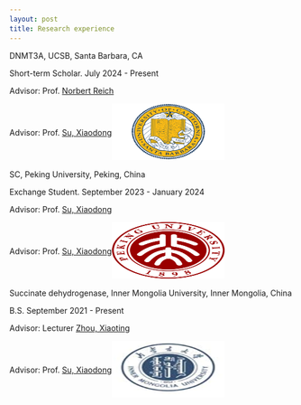 ```yaml
---
layout: post
title: Research experience
---
```


DNMT3A, UCSB, Santa Barbara, CA

Short-term Scholar. July 2024 - Present

Advisor: Prof. [Norbert Reich](https://reich.chem.ucsb.edu/people/norbert-reich)

<div style="display: flex; align-items: center;">
  <div>
    Advisor: Prof. <a href="https://www.bio.pku.edu.cn/enhomes/news/teacher_dis/63.html">Su, Xiaodong</a>
  </div>
  <div>
    <img src="/assets/img/UCSB.gif" alt="UCSB" style="width: 200px; height: 100px;">
  </div>
</div>

SC, Peking University, Peking, China

Exchange Student. September 2023 - January 2024

Advisor: Prof. [Su, Xiaodong](https://www.bio.pku.edu.cn/enhomes/news/teacher_dis/63.html)

<div style="display: flex; align-items: center;">
  <div>
    Advisor: Prof. <a href="https://www.bio.pku.edu.cn/enhomes/news/teacher_dis/63.html">Su, Xiaodong</a>
  </div>
  <div>
    <img src="/assets/img/PKU.png" alt="PKU" style="width: 200px; height: 100px;">
  </div>
</div>

Succinate dehydrogenase, Inner Mongolia University, Inner Mongolia, China

B.S. September 2021 - Present

Advisor: Lecturer [Zhou, Xiaoting](https://smkxxy.imu.edu.cn/info/1043/3217.htm)

<div style="display: flex; align-items: center;">
  <div>
    Advisor: Prof. <a href="https://www.bio.pku.edu.cn/enhomes/news/teacher_dis/63.html">Su, Xiaodong</a>
  </div>
  <div>
    <img src="/assets/img/IMU.png" alt="IMU" style="width: 200px; height: 100px;">
  </div>
</div>

